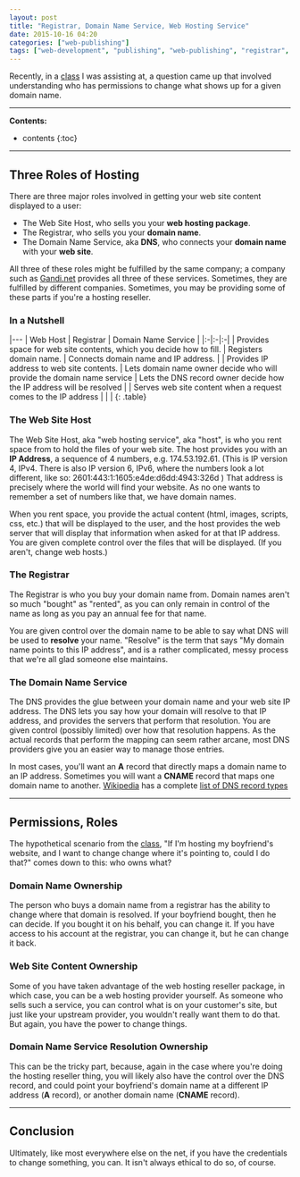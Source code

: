 ```yaml
---
layout: post
title: "Registrar, Domain Name Service, Web Hosting Service"
date: 2015-10-16 04:20
categories: ["web-publishing"]
tags: ["web-development", "publishing", "web-publishing", "registrar", "dns", "domain-name-service", "web-hosting", "web-hosting-service", "providers", "glossary", "definitions", "GDI", "classes", "front-end-series"]
---
```


Recently, in a [class] I was assisting at, a question came up that
involved understanding who has permissions to change what shows up for
a given domain name.

[class]: http://www.meetup.com/Girl-Develop-It-Minneapolis/events/224752393/ "Girl Develop It! Advanced HTML &amp; CSS"


*******

**Contents:**

* contents
{:toc}


*******

## Three Roles of Hosting

There are three major roles involved in getting your web site content
displayed to a user:

* The Web Site Host, who sells you your **web hosting package**.
* The Registrar, who sells you your **domain name**.
* The Domain Name Service, aka **DNS**, who connects your **domain name**
  with your **web site**.

All three of these roles might be fulfilled by the same company; a
company such as [Gandi.net](http://gandi.net) provides all three of
these services. Sometimes, they are fulfilled by different
companies. Sometimes, you may be providing some of these parts if
you're a hosting reseller.

### In a Nutshell

|---
| Web Host | Registrar | Domain Name Service |
|:-|:-|:-|
| Provides space for web site contents, which you decide how to fill. | Registers domain name. | Connects domain name and IP address. |
| Provides IP address to web site contents. | Lets domain name owner decide who will provide the domain name service | Lets the DNS record owner decide how the IP address will be resolved |
| Serves web site content when a request comes to the IP address |  |  |
{: .table}



### The Web Site Host

The Web Site Host, aka "web hosting service", aka "host", is who you rent space
from to hold the files of your web site. The host provides you with an
**IP Address**, a sequence of 4 numbers, e.g. 174.53.192.61. (This is
IP version 4, IPv4. There is also IP version 6, IPv6, where the
numbers look a lot different, like so:
2601:443:1:1605:e4de:d6dd:4943:326d ) That address is precisely where
the world will find your website. As no one wants to remember a set of
numbers like that, we have domain names.

When you rent space, you provide the actual content (html, images,
scripts, css, etc.) that will be displayed to the user, and the host
provides the web server that will display that information when asked
for at that IP address. You are given complete control over the files
that will be displayed. (If you aren't, change web hosts.)

### The Registrar

The Registrar is who you buy your domain name from. Domain names
aren't so much "bought" as "rented", as you can only remain in control
of the name as long as you pay an annual fee for that name.

You are given control over the domain name to be able to say what DNS
will be used to **resolve** your name. "Resolve" is the term that says
"My domain name points to this IP address", and is a rather
complicated, messy process that we're all glad someone else
maintains.

### The Domain Name Service

The DNS provides the glue between your domain name and your web site
IP address. The DNS lets you say how your domain will resolve to that
IP address, and provides the servers that perform that resolution. You
are given control (possibly limited) over how that resolution
happens. As the actual records that perform the mapping can seem
rather arcane, most DNS providers give you an easier way to manage
those entries.

In most cases, you'll want an **A** record that directly maps a domain
name to an IP address. Sometimes you will want a **CNAME** record that
maps one domain name to another. [Wikipedia] has a complete
[list of DNS record types](https://en.wikipedia.org/wiki/List_of_DNS_record_types)

[Wikipedia]: https://www.wikipedia.org/

*******

## Permissions, Roles

The hypothetical scenario from the [class], "If I'm hosting my
boyfriend's website, and I want to change change where it's pointing
to, could I do that?" comes down to this: who owns what?

### Domain Name Ownership

The person who buys a domain name from a registrar has the ability to
change where that domain is resolved. If your boyfriend bought, then
he can decide. If you bought it on his behalf, you can change it. If
you have access to his account at the registrar, you can change it,
but he can change it back.

### Web Site Content Ownership

Some of you have taken advantage of the web hosting reseller package,
in which case, you can be a web hosting provider yourself. As someone
who sells such a service, you can control what is on your customer's
site, but just like your upstream provider, you wouldn't really want
them to do that. But again, you have the power to change things.

### Domain Name Service Resolution Ownership

This can be the tricky part, because, again in the case where you're
doing the hosting reseller thing, you will likely also have the
control over the DNS record, and could point your boyfriend's domain
name at a different IP address (**A** record), or another domain name
(**CNAME** record).

*******



## Conclusion

Ultimately, like most everywhere else on the net, if you have the
credentials to change something, you can. It isn't always ethical to
do so, of course.
